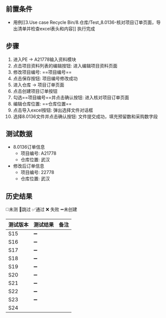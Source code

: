
## 前置条件

- 用例[[3.Use case Recycle Bin/8.仓库/Test_8.0136-核对项目订单页面，导出清单并检查excel表头和内容]] 执行完成

## 步骤

1. 进入PE -> A21778输入资料模块
2. 点击项目资料列表的编辑按钮: 进入编辑项目资料页面
3. 修改项目编号: ==项目编号== 
4. 点击保存按钮: 项目编号修改成功
5. 进入仓库 -> 项目订单页面
6. 点击创建项目订单按钮
7. 勾选==项目编号==并点击确认按钮: 进入核对项目订单页面
8. 编辑仓库位置: ==仓库位置== 
9. 点击导入excel按钮: 弹出选择文件对话框
10. 选择8.0136文件并点击确认按钮: 文件提交成功，填充预留数和采购数字段

## 测试数据

- 8.0136订单信息
	- 项目编号: A21778
	- 仓库位置: 武汉
- 修改后订单信息
	- 项目编号: 22778
	- 仓库位置: 武汉

## 历史结果
 ◻️未测    🚫跳过     ✅通过    ❌ 失败    ➖未创建
  
| 测试版本 | 测试结果 | 备注  |
| ---- | ---- | --- |
| S15  | ➖    |     |
| S16  | ➖    |     |
| S17  | ➖    |     |
| S18  | ➖    |     |
| S19  | ➖    |     |
| S20  | ➖    |     |
| S21  | ➖    |     |
| S22  | ➖    |     |
| S23  | ➖    |     |
| S24  |      |     |

